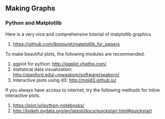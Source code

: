 ## Making Graphs

### Python and Matplotlib

Here is a very nice and comprehensive tutorial of matplotlib graphics

1. https://github.com/jbmouret/matplotlib_for_papers

To make beautiful plots, the following modules are recommended.

1. ggplot for python: http://ggplot.yhathq.com/
2. statistical data visualization:  http://stanford.edu/~mwaskom/software/seaborn/
3. Interactive plots using d3: http://mpld3.github.io/

If you always have access to internet, try the following methods for inline interactive plots.

1. https://plot.ly/ipython-notebooks/
2. http://bokeh.pydata.org/en/latest/docs/quickstart.html#quickstart